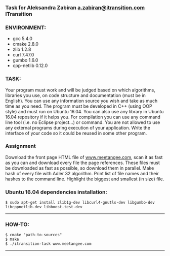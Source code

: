 ### Task for Aleksandra Zabiran <a.zabiran@itransition.com> ITransition

### ENVIRONMENT:
 - gcc 5.4.0
 - cmake 2.8.0
 - zlib 1.2.8
 - curl 7.47.0
 - gumbo 1.6.0
 - cpp-netlib 0.12.0

### TASK:
Your program must work and will be judged based on which algorithms, libraries you use, on code
structure and documentation (must be in English). You can use any information source you wish and take
as much time as you need. The program must be developed in C++ (using OOP style) and must run on
Ubuntu 16.04. You can also use any library in Ubuntu 16.04 repository if it helps you. For compilation you
can use any command line tool (i.e. no Eclipse project...) or command. You are not allowed to use any
external programs during execution of your application. Write the interface of your code so it could be
reused in some other program.

### Assignment

Download the front page HTML file of www.meetangee.com, scan it as fast as you can and download
every file the page references. These files must be downloaded as fast as possible, so download them in
parallel. Make hash of every file with Adler 32 algorithm. Print list of file names and their hashes to the
command line. Highlight the biggest and smallest (in size) file.

### Ubuntu 16.04 dependencies installation:
    $ sudo apt-get install zlib1g-dev libcurl4-gnutls-dev libgumbo-dev libcppnetlib-dev libboost-test-dev

---

### HOW-TO:
	$ cmake "path-to-sources"
	$ make
	$ ./itransition-task www.meetangee.com

---